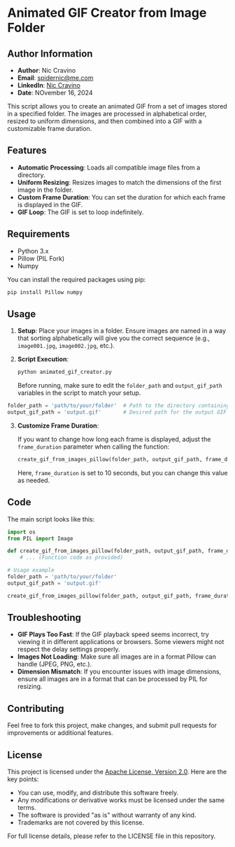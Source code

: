 # Animated GIF Creator from Image Folder
## Author Information
- **Author**: Nic Cravino
- **Email**: spidernic@me.com 
- **LinkedIn**: [Nic Cravino](https://www.linkedin.com/in/nic-cravino)
- **Date**: NOvember 16, 2024

This script allows you to create an animated GIF from a set of images stored in a specified folder. The images are processed in alphabetical order, resized to uniform dimensions, and then combined into a GIF with a customizable frame duration.

## Features

- **Automatic Processing**: Loads all compatible image files from a directory.
- **Uniform Resizing**: Resizes images to match the dimensions of the first image in the folder.
- **Custom Frame Duration**: You can set the duration for which each frame is displayed in the GIF.
- **GIF Loop**: The GIF is set to loop indefinitely.

## Requirements

- Python 3.x
- Pillow (PIL Fork)
- Numpy

You can install the required packages using pip:

```bash
pip install Pillow numpy
```

## Usage

1. **Setup**: Place your images in a folder. Ensure images are named in a way that sorting alphabetically will give you the correct sequence (e.g., `image001.jpg`, `image002.jpg`, etc.).

2. **Script Execution**:

   ```bash
   python animated_gif_creator.py
   ```

   Before running, make sure to edit the `folder_path` and `output_gif_path` variables in the script to match your setup.

```python
folder_path = 'path/to/your/folder'  # Path to the directory containing images
output_gif_path = 'output.gif'       # Desired path for the output GIF
```

3. **Customize Frame Duration**:
   
   If you want to change how long each frame is displayed, adjust the `frame_duration` parameter when calling the function:

   ```python
   create_gif_from_images_pillow(folder_path, output_gif_path, frame_duration=10.0)
   ```

   Here, `frame_duration` is set to 10 seconds, but you can change this value as needed.

## Code

The main script looks like this:

```python
import os
from PIL import Image

def create_gif_from_images_pillow(folder_path, output_gif_path, frame_duration=10.0):
    # ... (Function code as provided)

# Usage example
folder_path = 'path/to/your/folder'
output_gif_path = 'output.gif'

create_gif_from_images_pillow(folder_path, output_gif_path, frame_duration=10.0)
```

## Troubleshooting

- **GIF Plays Too Fast**: If the GIF playback speed seems incorrect, try viewing it in different applications or browsers. Some viewers might not respect the delay settings properly.
- **Images Not Loading**: Make sure all images are in a format Pillow can handle (JPEG, PNG, etc.).
- **Dimension Mismatch**: If you encounter issues with image dimensions, ensure all images are in a format that can be processed by PIL for resizing.

## Contributing

Feel free to fork this project, make changes, and submit pull requests for improvements or additional features.

## License

This project is licensed under the [Apache License, Version 2.0](http://www.apache.org/licenses/LICENSE-2.0). Here are the key points:

- You can use, modify, and distribute this software freely.
- Any modifications or derivative works must be licensed under the same terms.
- The software is provided "as is" without warranty of any kind.
- Trademarks are not covered by this license.

For full license details, please refer to the LICENSE file in this repository.